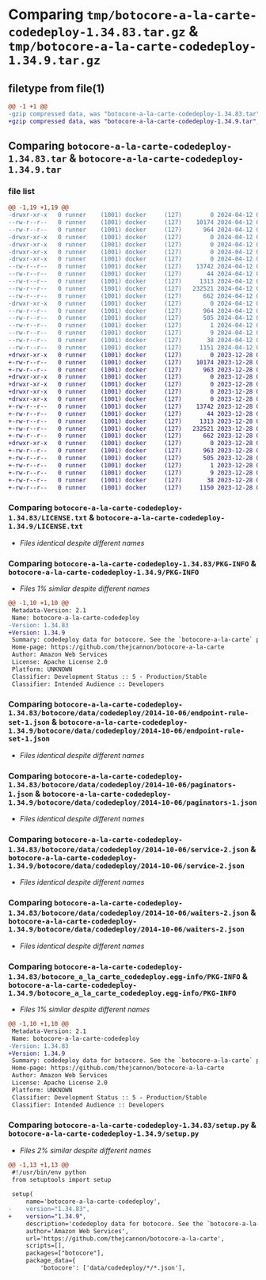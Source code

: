 # Comparing `tmp/botocore-a-la-carte-codedeploy-1.34.83.tar.gz` & `tmp/botocore-a-la-carte-codedeploy-1.34.9.tar.gz`

## filetype from file(1)

```diff
@@ -1 +1 @@
-gzip compressed data, was "botocore-a-la-carte-codedeploy-1.34.83.tar", last modified: Fri Apr 12 01:01:01 2024, max compression
+gzip compressed data, was "botocore-a-la-carte-codedeploy-1.34.9.tar", last modified: Thu Dec 28 01:06:40 2023, max compression
```

## Comparing `botocore-a-la-carte-codedeploy-1.34.83.tar` & `botocore-a-la-carte-codedeploy-1.34.9.tar`

### file list

```diff
@@ -1,19 +1,19 @@
-drwxr-xr-x   0 runner    (1001) docker     (127)        0 2024-04-12 01:01:01.404853 botocore-a-la-carte-codedeploy-1.34.83/
--rw-r--r--   0 runner    (1001) docker     (127)    10174 2024-04-12 01:01:01.000000 botocore-a-la-carte-codedeploy-1.34.83/LICENSE.txt
--rw-r--r--   0 runner    (1001) docker     (127)      964 2024-04-12 01:01:01.404853 botocore-a-la-carte-codedeploy-1.34.83/PKG-INFO
-drwxr-xr-x   0 runner    (1001) docker     (127)        0 2024-04-12 01:01:01.404853 botocore-a-la-carte-codedeploy-1.34.83/botocore/
-drwxr-xr-x   0 runner    (1001) docker     (127)        0 2024-04-12 01:01:01.404853 botocore-a-la-carte-codedeploy-1.34.83/botocore/data/
-drwxr-xr-x   0 runner    (1001) docker     (127)        0 2024-04-12 01:01:01.404853 botocore-a-la-carte-codedeploy-1.34.83/botocore/data/codedeploy/
-drwxr-xr-x   0 runner    (1001) docker     (127)        0 2024-04-12 01:01:01.404853 botocore-a-la-carte-codedeploy-1.34.83/botocore/data/codedeploy/2014-10-06/
--rw-r--r--   0 runner    (1001) docker     (127)    13742 2024-04-12 01:00:49.000000 botocore-a-la-carte-codedeploy-1.34.83/botocore/data/codedeploy/2014-10-06/endpoint-rule-set-1.json
--rw-r--r--   0 runner    (1001) docker     (127)       44 2024-04-12 01:00:49.000000 botocore-a-la-carte-codedeploy-1.34.83/botocore/data/codedeploy/2014-10-06/examples-1.json
--rw-r--r--   0 runner    (1001) docker     (127)     1313 2024-04-12 01:00:49.000000 botocore-a-la-carte-codedeploy-1.34.83/botocore/data/codedeploy/2014-10-06/paginators-1.json
--rw-r--r--   0 runner    (1001) docker     (127)   232521 2024-04-12 01:00:49.000000 botocore-a-la-carte-codedeploy-1.34.83/botocore/data/codedeploy/2014-10-06/service-2.json
--rw-r--r--   0 runner    (1001) docker     (127)      662 2024-04-12 01:00:49.000000 botocore-a-la-carte-codedeploy-1.34.83/botocore/data/codedeploy/2014-10-06/waiters-2.json
-drwxr-xr-x   0 runner    (1001) docker     (127)        0 2024-04-12 01:01:01.404853 botocore-a-la-carte-codedeploy-1.34.83/botocore_a_la_carte_codedeploy.egg-info/
--rw-r--r--   0 runner    (1001) docker     (127)      964 2024-04-12 01:01:01.000000 botocore-a-la-carte-codedeploy-1.34.83/botocore_a_la_carte_codedeploy.egg-info/PKG-INFO
--rw-r--r--   0 runner    (1001) docker     (127)      505 2024-04-12 01:01:01.000000 botocore-a-la-carte-codedeploy-1.34.83/botocore_a_la_carte_codedeploy.egg-info/SOURCES.txt
--rw-r--r--   0 runner    (1001) docker     (127)        1 2024-04-12 01:01:01.000000 botocore-a-la-carte-codedeploy-1.34.83/botocore_a_la_carte_codedeploy.egg-info/dependency_links.txt
--rw-r--r--   0 runner    (1001) docker     (127)        9 2024-04-12 01:01:01.000000 botocore-a-la-carte-codedeploy-1.34.83/botocore_a_la_carte_codedeploy.egg-info/top_level.txt
--rw-r--r--   0 runner    (1001) docker     (127)       38 2024-04-12 01:01:01.404853 botocore-a-la-carte-codedeploy-1.34.83/setup.cfg
--rw-r--r--   0 runner    (1001) docker     (127)     1151 2024-04-12 01:01:01.000000 botocore-a-la-carte-codedeploy-1.34.83/setup.py
+drwxr-xr-x   0 runner    (1001) docker     (127)        0 2023-12-28 01:06:40.954273 botocore-a-la-carte-codedeploy-1.34.9/
+-rw-r--r--   0 runner    (1001) docker     (127)    10174 2023-12-28 01:06:40.000000 botocore-a-la-carte-codedeploy-1.34.9/LICENSE.txt
+-rw-r--r--   0 runner    (1001) docker     (127)      963 2023-12-28 01:06:40.954273 botocore-a-la-carte-codedeploy-1.34.9/PKG-INFO
+drwxr-xr-x   0 runner    (1001) docker     (127)        0 2023-12-28 01:06:40.954273 botocore-a-la-carte-codedeploy-1.34.9/botocore/
+drwxr-xr-x   0 runner    (1001) docker     (127)        0 2023-12-28 01:06:40.954273 botocore-a-la-carte-codedeploy-1.34.9/botocore/data/
+drwxr-xr-x   0 runner    (1001) docker     (127)        0 2023-12-28 01:06:40.954273 botocore-a-la-carte-codedeploy-1.34.9/botocore/data/codedeploy/
+drwxr-xr-x   0 runner    (1001) docker     (127)        0 2023-12-28 01:06:40.954273 botocore-a-la-carte-codedeploy-1.34.9/botocore/data/codedeploy/2014-10-06/
+-rw-r--r--   0 runner    (1001) docker     (127)    13742 2023-12-28 01:06:26.000000 botocore-a-la-carte-codedeploy-1.34.9/botocore/data/codedeploy/2014-10-06/endpoint-rule-set-1.json
+-rw-r--r--   0 runner    (1001) docker     (127)       44 2023-12-28 01:06:26.000000 botocore-a-la-carte-codedeploy-1.34.9/botocore/data/codedeploy/2014-10-06/examples-1.json
+-rw-r--r--   0 runner    (1001) docker     (127)     1313 2023-12-28 01:06:26.000000 botocore-a-la-carte-codedeploy-1.34.9/botocore/data/codedeploy/2014-10-06/paginators-1.json
+-rw-r--r--   0 runner    (1001) docker     (127)   232521 2023-12-28 01:06:26.000000 botocore-a-la-carte-codedeploy-1.34.9/botocore/data/codedeploy/2014-10-06/service-2.json
+-rw-r--r--   0 runner    (1001) docker     (127)      662 2023-12-28 01:06:26.000000 botocore-a-la-carte-codedeploy-1.34.9/botocore/data/codedeploy/2014-10-06/waiters-2.json
+drwxr-xr-x   0 runner    (1001) docker     (127)        0 2023-12-28 01:06:40.954273 botocore-a-la-carte-codedeploy-1.34.9/botocore_a_la_carte_codedeploy.egg-info/
+-rw-r--r--   0 runner    (1001) docker     (127)      963 2023-12-28 01:06:40.000000 botocore-a-la-carte-codedeploy-1.34.9/botocore_a_la_carte_codedeploy.egg-info/PKG-INFO
+-rw-r--r--   0 runner    (1001) docker     (127)      505 2023-12-28 01:06:40.000000 botocore-a-la-carte-codedeploy-1.34.9/botocore_a_la_carte_codedeploy.egg-info/SOURCES.txt
+-rw-r--r--   0 runner    (1001) docker     (127)        1 2023-12-28 01:06:40.000000 botocore-a-la-carte-codedeploy-1.34.9/botocore_a_la_carte_codedeploy.egg-info/dependency_links.txt
+-rw-r--r--   0 runner    (1001) docker     (127)        9 2023-12-28 01:06:40.000000 botocore-a-la-carte-codedeploy-1.34.9/botocore_a_la_carte_codedeploy.egg-info/top_level.txt
+-rw-r--r--   0 runner    (1001) docker     (127)       38 2023-12-28 01:06:40.954273 botocore-a-la-carte-codedeploy-1.34.9/setup.cfg
+-rw-r--r--   0 runner    (1001) docker     (127)     1150 2023-12-28 01:06:40.000000 botocore-a-la-carte-codedeploy-1.34.9/setup.py
```

### Comparing `botocore-a-la-carte-codedeploy-1.34.83/LICENSE.txt` & `botocore-a-la-carte-codedeploy-1.34.9/LICENSE.txt`

 * *Files identical despite different names*

### Comparing `botocore-a-la-carte-codedeploy-1.34.83/PKG-INFO` & `botocore-a-la-carte-codedeploy-1.34.9/PKG-INFO`

 * *Files 1% similar despite different names*

```diff
@@ -1,10 +1,10 @@
 Metadata-Version: 2.1
 Name: botocore-a-la-carte-codedeploy
-Version: 1.34.83
+Version: 1.34.9
 Summary: codedeploy data for botocore. See the `botocore-a-la-carte` package for more info.
 Home-page: https://github.com/thejcannon/botocore-a-la-carte
 Author: Amazon Web Services
 License: Apache License 2.0
 Platform: UNKNOWN
 Classifier: Development Status :: 5 - Production/Stable
 Classifier: Intended Audience :: Developers
```

### Comparing `botocore-a-la-carte-codedeploy-1.34.83/botocore/data/codedeploy/2014-10-06/endpoint-rule-set-1.json` & `botocore-a-la-carte-codedeploy-1.34.9/botocore/data/codedeploy/2014-10-06/endpoint-rule-set-1.json`

 * *Files identical despite different names*

### Comparing `botocore-a-la-carte-codedeploy-1.34.83/botocore/data/codedeploy/2014-10-06/paginators-1.json` & `botocore-a-la-carte-codedeploy-1.34.9/botocore/data/codedeploy/2014-10-06/paginators-1.json`

 * *Files identical despite different names*

### Comparing `botocore-a-la-carte-codedeploy-1.34.83/botocore/data/codedeploy/2014-10-06/service-2.json` & `botocore-a-la-carte-codedeploy-1.34.9/botocore/data/codedeploy/2014-10-06/service-2.json`

 * *Files identical despite different names*

### Comparing `botocore-a-la-carte-codedeploy-1.34.83/botocore/data/codedeploy/2014-10-06/waiters-2.json` & `botocore-a-la-carte-codedeploy-1.34.9/botocore/data/codedeploy/2014-10-06/waiters-2.json`

 * *Files identical despite different names*

### Comparing `botocore-a-la-carte-codedeploy-1.34.83/botocore_a_la_carte_codedeploy.egg-info/PKG-INFO` & `botocore-a-la-carte-codedeploy-1.34.9/botocore_a_la_carte_codedeploy.egg-info/PKG-INFO`

 * *Files 1% similar despite different names*

```diff
@@ -1,10 +1,10 @@
 Metadata-Version: 2.1
 Name: botocore-a-la-carte-codedeploy
-Version: 1.34.83
+Version: 1.34.9
 Summary: codedeploy data for botocore. See the `botocore-a-la-carte` package for more info.
 Home-page: https://github.com/thejcannon/botocore-a-la-carte
 Author: Amazon Web Services
 License: Apache License 2.0
 Platform: UNKNOWN
 Classifier: Development Status :: 5 - Production/Stable
 Classifier: Intended Audience :: Developers
```

### Comparing `botocore-a-la-carte-codedeploy-1.34.83/setup.py` & `botocore-a-la-carte-codedeploy-1.34.9/setup.py`

 * *Files 2% similar despite different names*

```diff
@@ -1,13 +1,13 @@
 #!/usr/bin/env python
 from setuptools import setup
 
 setup(
     name='botocore-a-la-carte-codedeploy',
-    version="1.34.83",
+    version="1.34.9",
     description='codedeploy data for botocore. See the `botocore-a-la-carte` package for more info.',
     author='Amazon Web Services',
     url='https://github.com/thejcannon/botocore-a-la-carte',
     scripts=[],
     packages=["botocore"],
     package_data={
         'botocore': ['data/codedeploy/*/*.json'],
```

